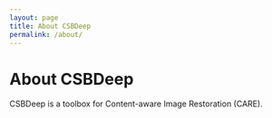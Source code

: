 ```yaml
---
layout: page
title: About CSBDeep
permalink: /about/
---
```


# About CSBDeep

CSBDeep is a toolbox for Content-aware Image Restoration (CARE). 